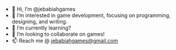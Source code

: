 - 👋 Hi, I’m @jebabiahgames
- 👀 I’m interested in game development, focusing on programming, designing, and writing.
- 🌱 I’m currently learning?
- 💞️ I’m looking to collaborate on games!
- 📫 Reach me @ jebabiahgames@gmail.com

<!---
jebabiahgames/jebabiahgames is a ✨ special ✨ repository because its `README.md` (this file) appears on your GitHub profile.
You can click the Preview link to take a look at your changes.
--->
